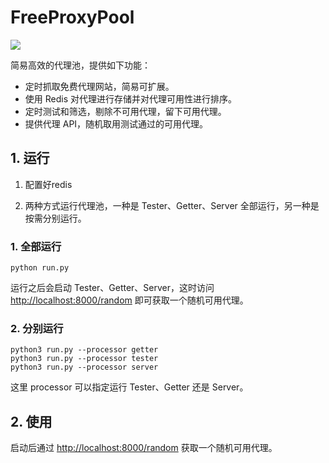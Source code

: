 # FreeProxyPool

![](https://img.shields.io/badge/python-3.6%2B-brightgreen)

简易高效的代理池，提供如下功能：

* 定时抓取免费代理网站，简易可扩展。
* 使用 Redis 对代理进行存储并对代理可用性进行排序。
* 定时测试和筛选，剔除不可用代理，留下可用代理。
* 提供代理 API，随机取用测试通过的可用代理。

## 1. 运行
1. 配置好redis

2. 两种方式运行代理池，一种是 Tester、Getter、Server 全部运行，另一种是按需分别运行。

### 1. 全部运行

```shell script
python run.py
```

运行之后会启动 Tester、Getter、Server，这时访问 [http://localhost:8000/random](http://localhost:8000/random) 即可获取一个随机可用代理。

### 2. 分别运行

```shell script
python3 run.py --processor getter
python3 run.py --processor tester
python3 run.py --processor server
```

这里 processor 可以指定运行 Tester、Getter 还是 Server。

## 2. 使用

启动后通过 [http://localhost:8000/random](http://localhost:8000/random) 获取一个随机可用代理。
